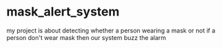 # mask_alert_system
my project is about detecting whether a person wearing a mask or not if a person don't wear mask then our system buzz the alarm
